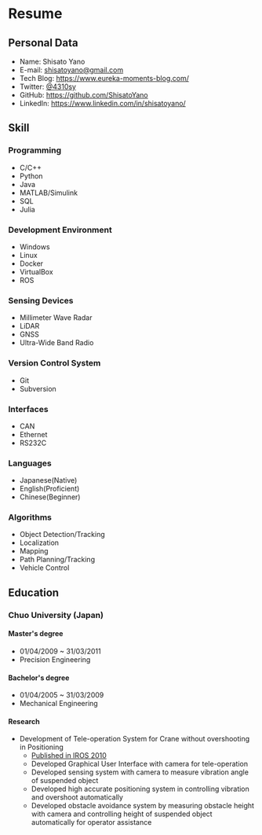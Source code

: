 # Resume

## Personal Data
* Name: Shisato Yano
* E-mail: shisatoyano@gmail.com
* Tech Blog: https://www.eureka-moments-blog.com/
* Twitter: [@4310sy](https://twitter.com/4310sy)
* GitHub: https://github.com/ShisatoYano
* LinkedIn: https://www.linkedin.com/in/shisatoyano/

## Skill
### Programming
* C/C++
* Python
* Java
* MATLAB/Simulink
* SQL
* Julia

### Development Environment
* Windows
* Linux
* Docker
* VirtualBox
* ROS

### Sensing Devices
* Millimeter Wave Radar
* LiDAR
* GNSS
* Ultra-Wide Band Radio

### Version Control System
* Git
* Subversion

### Interfaces
* CAN
* Ethernet
* RS232C

### Languages
* Japanese(Native)
* English(Proficient)
* Chinese(Beginner)

### Algorithms
* Object Detection/Tracking
* Localization
* Mapping
* Path Planning/Tracking
* Vehicle Control

## Education
### Chuo University (Japan)
#### Master's degree
* 01/04/2009 ~ 31/03/2011
* Precision Engineering

#### Bachelor's degree
* 01/04/2005 ~ 31/03/2009
* Mechanical Engineering

#### Research
* Development of Tele-operation System for Crane without overshooting in Positioning
    * [Published in IROS 2010](https://ieeexplore.ieee.org/abstract/document/5652897)
    * Developed Graphical User Interface with camera for tele-operation
    * Developed sensing system with camera to measure vibration angle of suspended object
    * Developed high accurate positioning system in controlling vibration and overshoot automatically
    * Developed obstacle avoidance system by measuring obstacle height with camera and controlling height of suspended object automatically for operator assistance

